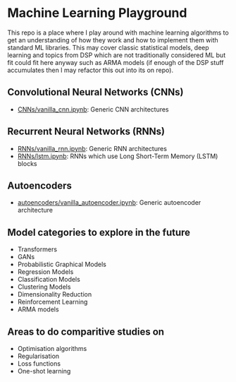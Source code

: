 # Machine Learning Playground

This repo is a place where I play around with machine learning algorithms to get an understanding of how they work and how to implement them with standard ML libraries. This may cover classic statistical models, deep learning and topics from DSP which are not traditionally considered ML but fit could fit here anyway such as ARMA models (if enough of the DSP stuff accumulates then I may refactor this out into its on repo).

## Convolutional Neural Networks (CNNs)

* [CNNs/vanilla_cnn.ipynb](CNNs/vanilla_cnn.ipynb): Generic CNN architectures

## Recurrent Neural Networks (RNNs)

* [RNNs/vanilla_rnn.ipynb](RNNs/vanilla_rnn.ipynb): Generic RNN architectures
* [RNNs/lstm.ipynb](RNNs/lstm.ipynb): RNNs which use Long Short-Term Memory (LSTM) blocks

## Autoencoders

* [autoencoders/vanilla_autoencoder.ipynb](autoencoders/vanilla_autoencoder.ipynb): Generic autoencoder architecture

## Model categories to explore in the future

* Transformers
* GANs
* Probabilistic Graphical Models
* Regression Models
* Classification Models
* Clustering Models
* Dimensionality Reduction
* Reinforcement Learning
* ARMA models

## Areas to do comparitive studies on

* Optimisation algorithms
* Regularisation
* Loss functions
* One-shot learning
